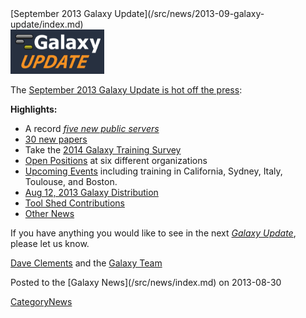 <div class='newsItemHeader'>[September 2013 Galaxy Update](/src/news/2013-09-galaxy-update/index.md)</div>

<div class='right'><a href='/src/galaxy-updates/2013-09/index.md'><img src="/src/images/logos/GalaxyUpdate200.png" alt="September 2013 Galaxy Update" width=150 /></a></div>

The [September 2013 Galaxy Update is hot off the press](/src/galaxy-updates/2013-09/index.md):

**Highlights:**
* A record *[five new public servers](/src/galaxy-updates/2013-09/index.md#new-public-servers)*
* [30 new papers](/src/galaxy-updates/2013-09/index.md#new-papers)
* Take the [2014 Galaxy Training Survey](/src/galaxy-updates/2013-09/index.md#2014-galaxy-training-survey)
* [Open Positions](/src/galaxy-updates/2013-09/index.md#whos-hiring) at six different organizations
* [Upcoming Events](/src/galaxy-updates/2013-09/index.md#events) including training in California, Sydney, Italy, Toulouse, and Boston.
* [Aug 12, 2013 Galaxy Distribution](/src/galaxy-updates/2013-09/index.md#aug-12-2013-galaxy-distribution)
* [Tool Shed Contributions](/src/galaxy-updates/2013-09/index.md#toolshed-contributions)
* [Other News](/src/galaxy-updates/2013-09/index.md#other-news)

If you have anything you would like to see in the next *[Galaxy Update](/src/galaxy-updates/index.md)*, please let us know.

[Dave Clements](/src/dave-clements/index.md) and the [Galaxy Team](/src/galaxy-team/index.md)

<div class='newsItemFooter'>Posted to the [Galaxy News](/src/news/index.md) on 2013-08-30 </div>

[CategoryNews](/src/category-news/index.md)

